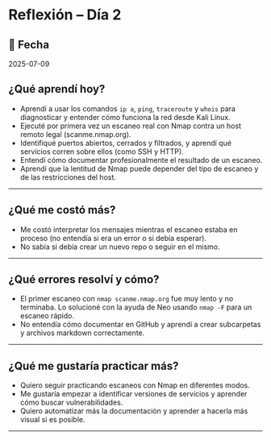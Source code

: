 # Reflexión – Día 2

## 📅 Fecha
2025-07-09

## ¿Qué aprendí hoy?

- Aprendí a usar los comandos `ip a`, `ping`, `traceroute` y `whois` para diagnosticar y entender cómo funciona la red desde Kali Linux.
- Ejecuté por primera vez un escaneo real con Nmap contra un host remoto legal (scanme.nmap.org).
- Identifiqué puertos abiertos, cerrados y filtrados, y aprendí qué servicios corren sobre ellos (como SSH y HTTP).
- Entendí cómo documentar profesionalmente el resultado de un escaneo.
- Aprendí que la lentitud de Nmap puede depender del tipo de escaneo y de las restricciones del host.

---

## ¿Qué me costó más?

- Me costó interpretar los mensajes mientras el escaneo estaba en proceso (no entendía si era un error o si debía esperar).
- No sabía si debía crear un nuevo repo o seguir en el mismo.

---

## ¿Qué errores resolví y cómo?

- El primer escaneo con `nmap scanme.nmap.org` fue muy lento y no terminaba. Lo solucioné con la ayuda de Neo usando `nmap -F` para un escaneo rápido.
- No entendía cómo documentar en GitHub y aprendí a crear subcarpetas y archivos markdown correctamente.

---

## ¿Qué me gustaría practicar más?

- Quiero seguir practicando escaneos con Nmap en diferentes modos.
- Me gustaría empezar a identificar versiones de servicios y aprender cómo buscar vulnerabilidades.
- Quiero automatizar más la documentación y aprender a hacerla más visual si es posible.

---

